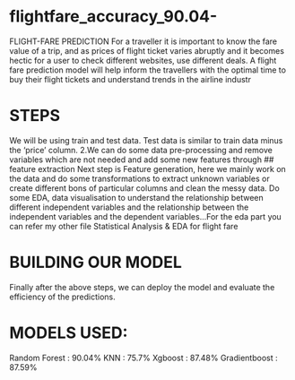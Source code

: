 # flightfare_accuracy_90.04-
FLIGHT-FARE PREDICTION For a traveller it is important to know the fare value of a trip, and as prices of flight ticket varies abruptly and it becomes hectic for a user to check different websites, use different deals. A flight fare prediction model will help inform the travellers with the optimal time to buy their flight tickets and understand trends in the airline industr
# STEPS
We will be using train and test data. Test data is similar to train data minus the ‘price’ column. 2.We can do some data pre-processing and remove variables which are not needed and add some new features through ## feature extraction
Next step is Feature generation, here we mainly work on the data and do some transformations to extract unknown variables or create different bons of particular columns and clean the messy data.
Do some EDA, data visualisation to understand the relationship between different independent variables and the relationship between the independent variables and the dependent variables...For the eda part you can refer my other file Statistical Analysis & EDA for flight fare
# BUILDING OUR MODEL
Finally after the above steps, we can deploy the model and evaluate the efficiency of the predictions.
# MODELS USED:
Random Forest : 90.04%
KNN : 75.7%
Xgboost : 87.48%
Gradientboost : 87.59%
